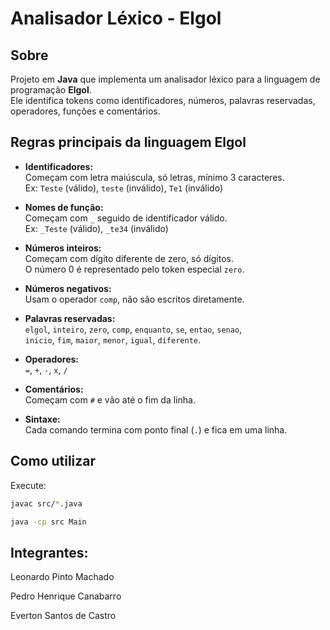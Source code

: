 # Analisador Léxico - Elgol

## Sobre
Projeto em **Java** que implementa um analisador léxico para a linguagem de programação **Elgol**.  
Ele identifica tokens como identificadores, números, palavras reservadas, operadores, funções e comentários.

## Regras principais da linguagem Elgol

- **Identificadores:**  
  Começam com letra maiúscula, só letras, mínimo 3 caracteres.  
  Ex: `Teste` (válido), `teste` (inválido), `Te1` (inválido)

- **Nomes de função:**  
  Começam com `_` seguido de identificador válido.  
  Ex: `_Teste` (válido), `_te34` (inválido)

- **Números inteiros:**  
  Começam com dígito diferente de zero, só dígitos.  
  O número 0 é representado pelo token especial `zero`.

- **Números negativos:**  
  Usam o operador `comp`, não são escritos diretamente.

- **Palavras reservadas:**  
  `elgol`, `inteiro`, `zero`, `comp`, `enquanto`, `se`, `entao`, `senao`,  
  `inicio`, `fim`, `maior`, `menor`, `igual`, `diferente`.

- **Operadores:**  
  `=`, `+`, `-`, `x`, `/`

- **Comentários:**  
  Começam com `#` e vão até o fim da linha.

- **Sintaxe:**  
  Cada comando termina com ponto final (`.`) e fica em uma linha.

## Como utilizar
Execute:

```bash
javac src/*.java

java -cp src Main
```

## Integrantes:
Leonardo Pinto Machado

Pedro Henrique Canabarro

Everton Santos de Castro
